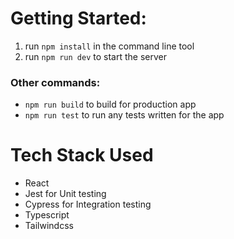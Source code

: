 # Getting Started:

1. run `npm install` in the command line tool
2. run `npm run dev` to start the server

### Other commands:
- `npm run build` to build for production app
- `npm run test` to run any tests written for the app

# Tech Stack Used
- React
- Jest for Unit testing
- Cypress for Integration testing
- Typescript
- Tailwindcss
